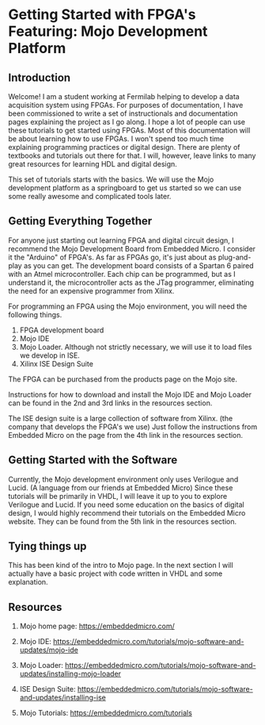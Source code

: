 # Getting Started with FPGA's Featuring: Mojo Development Platform

## Introduction

Welcome!  I am a student working at Fermilab helping to develop a data acquisition system using FPGAs.  For purposes of documentation, I have been commissioned to write a set of instructionals and documentation pages explaining the project as I go along.  I hope a lot of people can use these tutorials to get started using FPGAs.  Most of this documentation will be about learning how to use FPGAs. I won't spend too much time explaining programming practices or digital design.  There are plenty of textbooks and tutorials out there for that.  I will, however, leave links to many great resources for learning HDL and digital design.  

This set of tutorials starts with the basics.  We will use the Mojo development platform as a springboard to get us started so we can use some really awesome and complicated tools later.  


## Getting Everything Together

For anyone just starting out learning FPGA and digital circuit design, I recommend the Mojo Development Board from Embedded Micro.  I consider it the "Arduino"  of FPGA's.  As far as FPGAs go, it's just about as plug-and-play as you can get.  The development board consists of a Spartan 6 paired with an Atmel microcontroller.  Each chip can be programmed, but as I understand it, the microcontroller acts as the JTag programmer, eliminating the need for an expensive programmer from Xilinx.  

For programming an FPGA using the Mojo environment, you will need the following things.  

1. FPGA development board
2. Mojo IDE
3. Mojo Loader.  Although not strictly necessary, we will use it to load files we develop in ISE.  
4. Xilinx ISE Design Suite

The FPGA can be purchased from the products page on the Mojo site.  

Instructions for how to download and install the Mojo IDE and Mojo Loader can be found in the 2nd and 3rd links in the resources section.  

The ISE design suite is a large collection of software from Xilinx.  (the company that develops the FPGA's we use)  Just follow the instructions from Embedded Micro on the page from the 4th link in the resources section.  

## Getting Started with the Software

Currently, the Mojo development environment only uses Verilogue and Lucid.  (A language from our friends at Embedded Micro) Since these tutorials will be primarily in VHDL, I will leave it up to you to explore Verilogue and Lucid.  If you need some education on the basics of digital design, I would highly recommend their tutorials on the Embedded Micro website.  They can be found from the 5th link in the resources section. 

## Tying things up

This has been kind of the intro to Mojo page.  In the next section I will actually have a basic project with code written in VHDL and some explanation.  


## Resources

1. Mojo home page: https://embeddedmicro.com/

2. Mojo IDE: https://embeddedmicro.com/tutorials/mojo-software-and-updates/mojo-ide

3. Mojo Loader: https://embeddedmicro.com/tutorials/mojo-software-and-updates/installing-mojo-loader 

4. ISE Design Suite: https://embeddedmicro.com/tutorials/mojo-software-and-updates/installing-ise

5. Mojo Tutorials:  https://embeddedmicro.com/tutorials 

